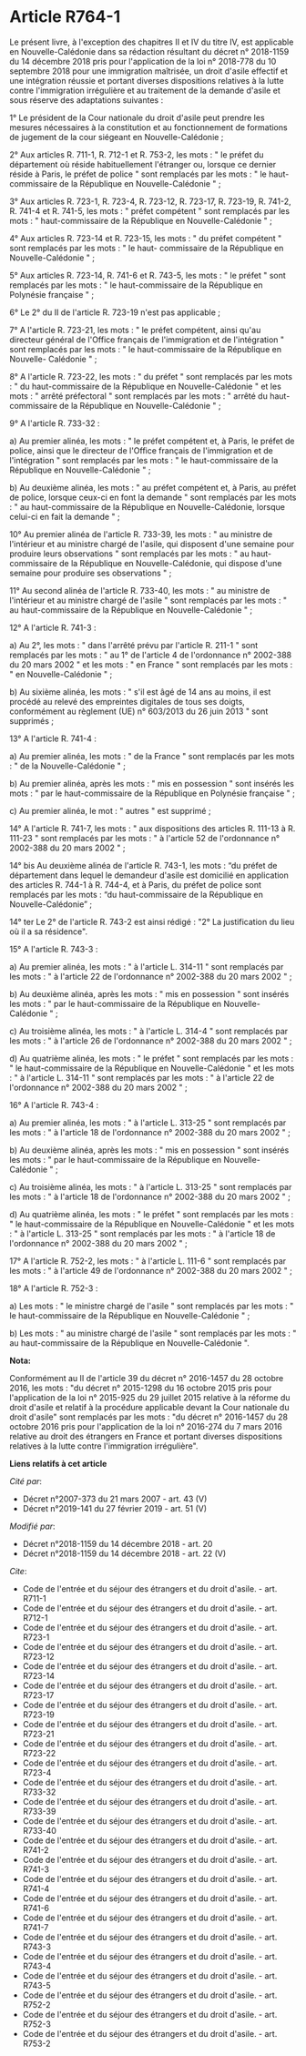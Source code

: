 # Article R764-1

Le présent livre, à l'exception des chapitres II et IV du titre IV, est applicable en Nouvelle-Calédonie dans sa rédaction
résultant du décret n° 2018-1159 du 14 décembre 2018 pris pour l'application de la loi n° 2018-778 du 10 septembre 2018 pour
une immigration maîtrisée, un droit d'asile effectif et une intégration réussie et portant diverses dispositions relatives à
la lutte contre l'immigration irrégulière et au traitement de la demande d'asile et sous réserve des adaptations suivantes :

1° Le président de la Cour nationale du droit d'asile peut prendre les mesures nécessaires à la constitution et au
fonctionnement de formations de jugement de la cour siégeant en Nouvelle-Calédonie ;

2° Aux articles R. 711-1, R. 712-1 et R. 753-2, les mots : " le préfet du département où réside habituellement l'étranger ou,
lorsque ce dernier réside à Paris, le préfet de police " sont remplacés par les mots : " le haut-commissaire de la République
en Nouvelle-Calédonie " ;

3° Aux articles R. 723-1, R. 723-4, R. 723-12, R. 723-17, R. 723-19, R. 741-2, R. 741-4 et R. 741-5, les mots : " préfet
compétent " sont remplacés par les mots : " haut-commissaire de la République en Nouvelle-Calédonie " ;

4° Aux articles R. 723-14 et R. 723-15, les mots : " du préfet compétent " sont remplacés par les mots : " le haut-
commissaire de la République en Nouvelle-Calédonie " ;

5° Aux articles R. 723-14, R. 741-6 et R. 743-5, les mots : " le préfet " sont remplacés par les mots : " le haut-commissaire
de la République en Polynésie française " ;

6° Le 2° du II de l'article R. 723-19 n'est pas applicable ;

7° A l'article R. 723-21, les mots : " le préfet compétent, ainsi qu'au directeur général de l'Office français de
l'immigration et de l'intégration " sont remplacés par les mots : " le haut-commissaire de la République en Nouvelle-
Calédonie " ;

8° A l'article R. 723-22, les mots : " du préfet " sont remplacés par les mots : " du haut-commissaire de la République en
Nouvelle-Calédonie " et les mots : " arrêté préfectoral " sont remplacés par les mots : " arrêté du haut-commissaire de la
République en Nouvelle-Calédonie " ;

9° A l'article R. 733-32 :

a) Au premier alinéa, les mots : " le préfet compétent et, à Paris, le préfet de police, ainsi que le directeur de l'Office
français de l'immigration et de l'intégration " sont remplacés par les mots : " le haut-commissaire de la République en
Nouvelle-Calédonie " ;

b) Au deuxième alinéa, les mots : " au préfet compétent et, à Paris, au préfet de police, lorsque ceux-ci en font la demande
" sont remplacés par les mots : " au haut-commissaire de la République en Nouvelle-Calédonie, lorsque celui-ci en fait la
demande " ;

10° Au premier alinéa de l'article R. 733-39, les mots : " au ministre de l'intérieur et au ministre chargé de l'asile, qui
disposent d'une semaine pour produire leurs observations " sont remplacés par les mots : " au haut-commissaire de la
République en Nouvelle-Calédonie, qui dispose d'une semaine pour produire ses observations " ;

11° Au second alinéa de l'article R. 733-40, les mots : " au ministre de l'intérieur et au ministre chargé de l'asile " sont
remplacés par les mots : " au haut-commissaire de la République en Nouvelle-Calédonie " ;

12° A l'article R. 741-3 :

a) Au 2°, les mots : " dans l'arrêté prévu par l'article R. 211-1 " sont remplacés par les mots : " au 1° de l'article 4 de
l'ordonnance n° 2002-388 du 20 mars 2002 " et les mots : " en France " sont remplacés par les mots : " en Nouvelle-Calédonie
" ;

b) Au sixième alinéa, les mots : " s'il est âgé de 14 ans au moins, il est procédé au relevé des empreintes digitales de tous
ses doigts, conformément au règlement (UE) n° 603/2013 du 26 juin 2013 " sont supprimés ;

13° A l'article R. 741-4 :

a) Au premier alinéa, les mots : " de la France " sont remplacés par les mots : " de la Nouvelle-Calédonie " ;

b) Au premier alinéa, après les mots : " mis en possession " sont insérés les mots : " par le haut-commissaire de la
République en Polynésie française " ;

c) Au premier alinéa, le mot : " autres " est supprimé ;

14° A l'article R. 741-7, les mots : " aux dispositions des articles R. 111-13 à R. 111-23 " sont remplacés par les mots : "
à l'article 52 de l'ordonnance n° 2002-388 du 20 mars 2002 " ;

14° bis Au deuxième alinéa de l'article R. 743-1, les mots : “du préfet de département dans lequel le demandeur d'asile est
domicilié en application des articles R. 744-1 à R. 744-4, et à Paris, du préfet de police sont remplacés par les mots : “du
haut-commissaire de la République en Nouvelle-Calédonie” ;

14° ter Le 2° de l'article R. 743-2 est ainsi rédigé : "2° La justification du lieu où il a sa résidence".

15° A l'article R. 743-3 :

a) Au premier alinéa, les mots : " à l'article L. 314-11 " sont remplacés par les mots : " à l'article 22 de l'ordonnance n°
2002-388 du 20 mars 2002 " ;

b) Au deuxième alinéa, après les mots : " mis en possession " sont insérés les mots : " par le haut-commissaire de la
République en Nouvelle-Calédonie " ;

c) Au troisième alinéa, les mots : " à l'article L. 314-4 " sont remplacés par les mots : " à l'article 26 de l'ordonnance n°
2002-388 du 20 mars 2002 " ;

d) Au quatrième alinéa, les mots : " le préfet " sont remplacés par les mots : " le haut-commissaire de la République en
Nouvelle-Calédonie " et les mots : " à l'article L. 314-11 " sont remplacés par les mots : " à l'article 22 de l'ordonnance
n° 2002-388 du 20 mars 2002 " ;

16° A l'article R. 743-4 :

a) Au premier alinéa, les mots : " à l'article L. 313-25 " sont remplacés par les mots : " à l'article 18 de l'ordonnance n°
2002-388 du 20 mars 2002 " ;

b) Au deuxième alinéa, après les mots : " mis en possession " sont insérés les mots : " par le haut-commissaire de la
République en Nouvelle-Calédonie " ;

c) Au troisième alinéa, les mots : " à l'article L. 313-25 " sont remplacés par les mots : " à l'article 18 de l'ordonnance
n° 2002-388 du 20 mars 2002 " ;

d) Au quatrième alinéa, les mots : " le préfet " sont remplacés par les mots : " le haut-commissaire de la République en
Nouvelle-Calédonie " et les mots : " à l'article L. 313-25 " sont remplacés par les mots : " à l'article 18 de l'ordonnance
n° 2002-388 du 20 mars 2002 " ;

17° A l'article R. 752-2, les mots : " à l'article L. 111-6 " sont remplacés par les mots : " à l'article 49 de l'ordonnance
n° 2002-388 du 20 mars 2002 " ;

18° A l'article R. 752-3 :

a) Les mots : " le ministre chargé de l'asile " sont remplacés par les mots : " le haut-commissaire de la République en
Nouvelle-Calédonie " ;

b) Les mots : " au ministre chargé de l'asile " sont remplacés par les mots : " au haut-commissaire de la République en
Nouvelle-Calédonie ".

**Nota:**

Conformément au II de l'article 39 du décret n° 2016-1457 du 28 octobre 2016, les mots : "du décret n° 2015-1298 du 16
octobre 2015 pris pour l'application de la loi n° 2015-925 du 29 juillet 2015 relative  à la réforme du droit d'asile et
relatif à la procédure applicable  devant la Cour nationale du droit d'asile"  sont remplacés par les mots :   "du décret n°
2016-1457 du 28 octobre 2016 pris pour l'application de la loi n° 2016-274 du 7 mars 2016 relative  au droit des étrangers en
France et portant diverses dispositions  relatives à la lutte contre l'immigration irrégulière".

**Liens relatifs à cet article**

_Cité par_:

  - Décret n°2007-373 du 21 mars 2007 - art. 43 (V)
  - Décret n°2019-141 du 27 février 2019 - art. 51 (V)

_Modifié par_:

  - Décret n°2018-1159 du 14 décembre 2018 - art. 20
  - Décret n°2018-1159 du 14 décembre 2018 - art. 22 (V)

_Cite_:

  - Code de l'entrée et du séjour des étrangers et du droit d'asile. - art. R711-1
  - Code de l'entrée et du séjour des étrangers et du droit d'asile. - art. R712-1
  - Code de l'entrée et du séjour des étrangers et du droit d'asile. - art. R723-1
  - Code de l'entrée et du séjour des étrangers et du droit d'asile. - art. R723-12
  - Code de l'entrée et du séjour des étrangers et du droit d'asile. - art. R723-14
  - Code de l'entrée et du séjour des étrangers et du droit d'asile. - art. R723-17
  - Code de l'entrée et du séjour des étrangers et du droit d'asile. - art. R723-19
  - Code de l'entrée et du séjour des étrangers et du droit d'asile. - art. R723-21
  - Code de l'entrée et du séjour des étrangers et du droit d'asile. - art. R723-22
  - Code de l'entrée et du séjour des étrangers et du droit d'asile. - art. R723-4
  - Code de l'entrée et du séjour des étrangers et du droit d'asile. - art. R733-32
  - Code de l'entrée et du séjour des étrangers et du droit d'asile. - art. R733-39
  - Code de l'entrée et du séjour des étrangers et du droit d'asile. - art. R733-40
  - Code de l'entrée et du séjour des étrangers et du droit d'asile. - art. R741-2
  - Code de l'entrée et du séjour des étrangers et du droit d'asile. - art. R741-3
  - Code de l'entrée et du séjour des étrangers et du droit d'asile. - art. R741-4
  - Code de l'entrée et du séjour des étrangers et du droit d'asile. - art. R741-6
  - Code de l'entrée et du séjour des étrangers et du droit d'asile. - art. R741-7
  - Code de l'entrée et du séjour des étrangers et du droit d'asile. - art. R743-3
  - Code de l'entrée et du séjour des étrangers et du droit d'asile. - art. R743-4
  - Code de l'entrée et du séjour des étrangers et du droit d'asile. - art. R743-5
  - Code de l'entrée et du séjour des étrangers et du droit d'asile. - art. R752-2
  - Code de l'entrée et du séjour des étrangers et du droit d'asile. - art. R752-3
  - Code de l'entrée et du séjour des étrangers et du droit d'asile. - art. R753-2
